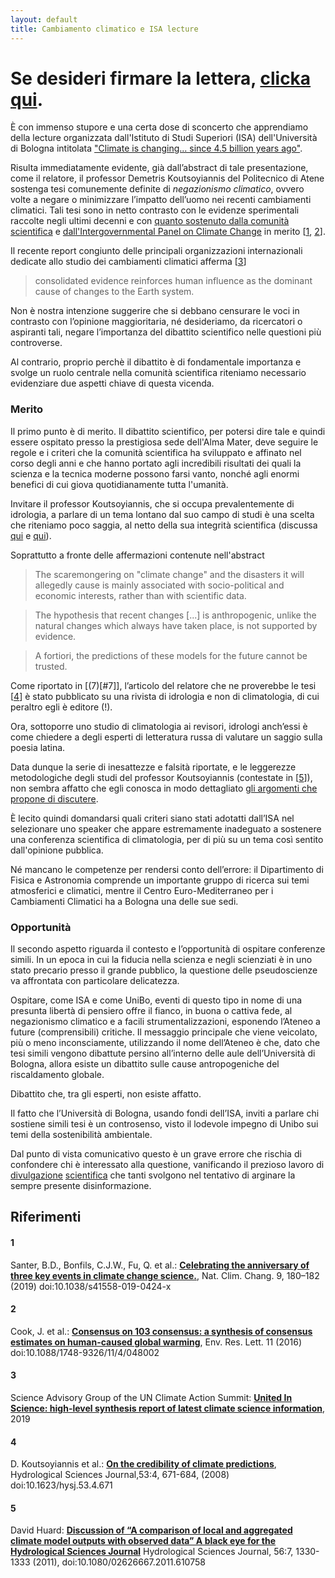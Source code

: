 ```yaml
---
layout: default
title: Cambiamento climatico e ISA lecture
---
```


# Se desideri firmare la lettera, [clicka qui]().

È con immenso stupore e una certa dose di sconcerto che apprendiamo della lecture organizzata dall'Istituto
di Studi Superiori (ISA) dell'Università di Bologna intitolata ["Climate is changing... since 4.5 billion years
ago"](http://www.isa.unibo.it/en/events/26-nov-lecture-by-demetris-koutsoyiannis-national-technical-university-of-athens-greece-2019).

Risulta immediatamente evidente, già dall’abstract di tale presentazione, come il relatore, il professor Demetris Koutsoyiannis del Politecnico di Atene sostenga tesi comunemente definite di *negazionismo climatico*,
ovvero volte a negare o minimizzare l’impatto dell’uomo nei recenti cambiamenti climatici.
Tali tesi sono in netto contrasto con le evidenze sperimentali raccolte negli ultimi decenni e con [quanto sostenuto
dalla comunità scientifica](https://www.reuters.com/article/us-climatechange-temperatures/evidence-for-man-made-global-warming-hits-gold-standard-scientists-idUSKCN1QE1ZU) e [dall'Intergovernmental Panel on Climate Change](https://www.ipcc.ch/reports/) in merito [[1](#1), [2](#2)].


Il recente report congiunto delle principali organizzazioni internazionali dedicate allo studio dei cambiamenti climatici afferma [[3](#3)]

> consolidated evidence reinforces human influence as the dominant cause of changes to the Earth system.

Non è nostra intenzione suggerire che si debbano censurare le voci in contrasto con l’opinione maggioritaria,
né desideriamo, da ricercatori o aspiranti tali,
negare l’importanza del dibattito scientifico nelle questioni più controverse.

Al contrario, proprio perchè il dibattito è di fondamentale importanza e svolge un ruolo centrale nella comunità scientifica riteniamo necessario evidenziare due aspetti chiave di questa vicenda.

### Merito

Il primo punto è di merito.
Il dibattito scientifico, per potersi dire tale e quindi essere ospitato presso la prestigiosa sede dell'Alma Mater,
deve seguire le regole e i criteri che la comunità scientifica ha sviluppato e affinato nel corso degli anni e che hanno portato agli incredibili risultati dei quali la scienza e la tecnica moderne possono farsi vanto,
nonché agli enormi benefici di cui giova quotidianamente tutta l'umanità.

Invitare il professor Koutsoyiannis, che si occupa prevalentemente di idrologia,
a parlare di un tema lontano dal suo campo di studi è una scelta che riteniamo poco saggia,
al netto della sua integrità scientifica (discussa [qui](https://www.facebook.com/markfperrari/posts/10157127366504177) e [qui](http://ocasapiens-dweb.blogautore.repubblica.it/2019/11/01/il-contributo-di-unibo-alla-fantascienza-ellenica/)).

Soprattutto a fronte delle affermazioni contenute nell'abstract

> The scaremongering on "climate change" and the disasters it will allegedly cause is mainly associated with socio-political and economic interests, rather than with scientific data.

> The hypothesis that recent changes [...] is anthropogenic, unlike the natural changes which always have taken place, is not supported by evidence.

> A fortiori, the predictions of these models for the future cannot be trusted.

Come riportato in [(7)[#7]],
l’articolo del relatore che ne proverebbe le tesi [[4](#4)] è stato pubblicato su una rivista di idrologia e non di climatologia, di cui peraltro egli è editore (!).

Ora,
sottoporre uno studio di climatologia ai revisori,
idrologi anch’essi è come chiedere a degli esperti di
letteratura russa di valutare un saggio sulla poesia latina.

Data dunque la serie di inesattezze e falsità riportate,
e le leggerezze metodologiche degli studi del professor Koutsoyiannis (contestate in [[5](#5)]),
non sembra affatto che egli conosca in modo dettagliato [gli argomenti che propone di discutere](https://informa.airicerca.org/it/2019/07/02/cinque-domande-comuni-cambiamento-climatico/).

È lecito quindi domandarsi quali criteri siano stati adotatti dall’ISA nel selezionare uno speaker che appare estremamente inadeguato a sostenere una conferenza scientifica di climatologia,
per di più su un tema così sentito dall'opinione pubblica.

Né mancano le competenze per rendersi conto dell’errore: il Dipartimento di Fisica e Astronomia comprende un importante gruppo di ricerca sui temi atmosferici e climatici, mentre il Centro Euro-Mediterraneo per i Cambiamenti Climatici ha a Bologna una delle sue sedi.

### Opportunità

Il secondo aspetto riguarda il contesto e l’opportunità di ospitare conferenze simili.
In un epoca in cui la fiducia nella scienza e negli scienziati è in uno stato precario presso il grande pubblico,
la questione delle pseudoscienze va affrontata con particolare delicatezza.

Ospitare, come ISA e come UniBo, eventi di questo tipo in nome di una presunta libertà di pensiero offre il fianco,
in buona o cattiva fede,
al negazionismo climatico e a facili strumentalizzazioni,
esponendo l’Ateneo a future (comprensibili) critiche.
Il messaggio principale che viene veicolato,
più o meno inconsciamente,
utilizzando il nome dell’Ateneo è che,
dato che tesi simili vengono dibattute persino all’interno delle aule dell’Università di Bologna,
allora esiste un dibattito sulle cause antropogeniche del riscaldamento globale.

Dibattito che, tra gli esperti, non esiste affatto.

Il fatto che l’Università di Bologna, usando fondi dell’ISA,
inviti a parlare chi sostiene simili tesi è un controsenso,
visto il lodevole impegno di Unibo sui temi della sostenibilità ambientale.

Dal punto di vista comunicativo questo è un grave errore che rischia di confondere chi è interessato alla questione,
vanificando il prezioso lavoro di [divulgazione](https://informa.airicerca.org/it/2019/07/02/cinque-domande-comuni-cambiamento-climatico) [scientifica](https://www.facebook.com/NextSolarStorm/videos/1351030165034889/) che tanti svolgono nel tentativo di arginare la sempre presente disinformazione.

## Riferimenti

#### 1
Santer, B.D., Bonfils, C.J.W., Fu, Q. et al.:
[**Celebrating the anniversary of three key events in climate change science.**](https://doi.org/10.1038/s41558-019-0424-x),
Nat. Clim. Chang. 9, 180–182 (2019) doi:10.1038/s41558-019-0424-x

#### 2
Cook, J. et al.:
[**Consensus on
103
consensus: a synthesis of consensus estimates on human-caused global warming**](https://doi.org/10.1088/1748-9326/11/4/048002),
Env. Res. Lett. 11 (2016) doi:10.1088/1748-9326/11/4/048002

#### 3
Science Advisory Group of the UN Climate Action Summit:
[**United In Science: high-level synthesis report of latest climate science information**](https://ane4bf-datap1.s3-eu-west-1.amazonaws.com/wmocms/s3fs-public/ckeditor/files/United_in_Science_ReportFINAL_0.pdf),
2019

#### 4
D. Koutsoyiannis et al.:
[**On the credibility of climate predictions**](https://doi.org/10.1623/hysj.53.4.671),
Hydrological Sciences Journal,53:4, 671-684, (2008) doi:10.1623/hysj.53.4.671

#### 5
David Huard:
[**Discussion of “A comparison of local and aggregated climate model outputs with observed data” A black eye for the Hydrological Sciences Journal**](https://doi.org/10.1080/02626667.2011.610758)
Hydrological Sciences Journal, 56:7, 1330-1333 (2011), doi:10.1080/02626667.2011.610758
